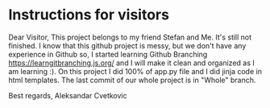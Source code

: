 # Instructions for visitors

Dear Visitor,
This project belongs to my friend Stefan and Me. 
It's still not finished.
I know that this github project is messy, but we don't have any experience in Github so, I started learning Github Branching https://learngitbranching.js.org/ and I will make it clean and organized as I am learning :). On this project I did 100% of app.py file and I did jinja code in html templates.
The last commit of our whole project is in "Whole" branch.

Best regards,
Aleksandar Cvetkovic

